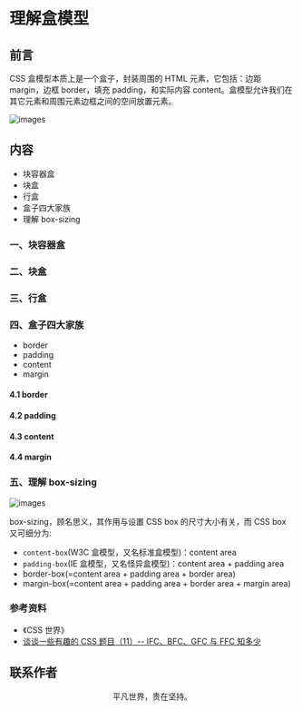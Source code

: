 # 理解盒模型

## 前言

CSS 盒模型本质上是一个盒子，封装周围的 HTML 元素，它包括：边距 margin，边框 border，填充 padding，和实际内容 content。盒模型允许我们在其它元素和周围元素边框之间的空间放置元素。

![images](box03.png)

## 内容

- 块容器盒
- 块盒
- 行盒
- 盒子四大家族
- 理解 box-sizing

### 一、块容器盒

### 二、块盒

### 三、行盒

### 四、盒子四大家族

- border
- padding
- content
- margin

#### 4.1 border

#### 4.2 padding

#### 4.3 content

#### 4.4 margin

### 五、理解 box-sizing

![images](box02.png)

box-sizing，顾名思义，其作用与设置 CSS box 的尺寸大小有关，而 CSS box 又可细分为:

- `content-box`(W3C 盒模型，又名标准盒模型)：content area
- `padding-box`(IE 盒模型，又名怪异盒模型)：content area + padding area
- border-box(=content area + padding area + border area)
- margin-box(=content area + padding area + border area + margin area)

### 参考资料

- 《CSS 世界》
- [谈谈一些有趣的 CSS 题目（11）-- IFC、BFC、GFC 与 FFC 知多少 ](https://github.com/chokcoco/iCSS/issues/56)

## 联系作者

<div align="center">
    <p>
        平凡世界，贵在坚持。
    </p>
    <img :src="$withBase('/about/contact.png')" />
</div>
